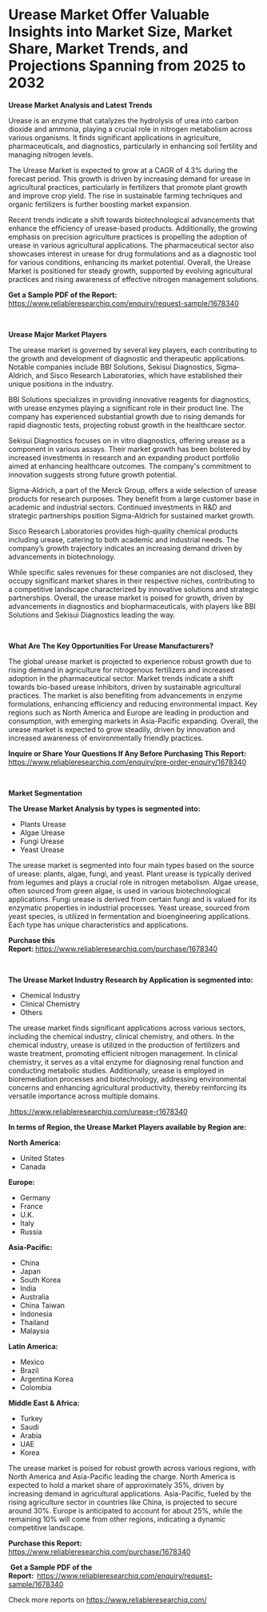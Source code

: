 <p><h1>Urease Market Offer Valuable Insights into Market Size, Market Share, Market Trends, and Projections Spanning from 2025 to 2032</h1></p><p><strong>Urease Market Analysis and Latest Trends</strong></p>
<p><p>Urease is an enzyme that catalyzes the hydrolysis of urea into carbon dioxide and ammonia, playing a crucial role in nitrogen metabolism across various organisms. It finds significant applications in agriculture, pharmaceuticals, and diagnostics, particularly in enhancing soil fertility and managing nitrogen levels.</p><p>The Urease Market is expected to grow at a CAGR of 4.3% during the forecast period. This growth is driven by increasing demand for urease in agricultural practices, particularly in fertilizers that promote plant growth and improve crop yield. The rise in sustainable farming techniques and organic fertilizers is further boosting market expansion.</p><p>Recent trends indicate a shift towards biotechnological advancements that enhance the efficiency of urease-based products. Additionally, the growing emphasis on precision agriculture practices is propelling the adoption of urease in various agricultural applications. The pharmaceutical sector also showcases interest in urease for drug formulations and as a diagnostic tool for various conditions, enhancing its market potential. Overall, the Urease Market is positioned for steady growth, supported by evolving agricultural practices and rising awareness of effective nitrogen management solutions.</p></p>
<p><strong>Get a Sample PDF of the Report:&nbsp;</strong> <a href="https://www.reliableresearchiq.com/enquiry/request-sample/1678340?utm_campaign=2580&utm_medium=2&utm_source=Github&utm_content=ia&utm_term=31032025&utm_id=urease">https://www.reliableresearchiq.com/enquiry/request-sample/1678340</a></p>
<p>&nbsp;</p>
<p><strong>Urease Major Market Players</strong></p>
<p><p>The urease market is governed by several key players, each contributing to the growth and development of diagnostic and therapeutic applications. Notable companies include BBI Solutions, Sekisui Diagnostics, Sigma-Aldrich, and Sisco Research Laboratories, which have established their unique positions in the industry.</p><p>BBI Solutions specializes in providing innovative reagents for diagnostics, with urease enzymes playing a significant role in their product line. The company has experienced substantial growth due to rising demands for rapid diagnostic tests, projecting robust growth in the healthcare sector.</p><p>Sekisui Diagnostics focuses on in vitro diagnostics, offering urease as a component in various assays. Their market growth has been bolstered by increased investments in research and an expanding product portfolio aimed at enhancing healthcare outcomes. The company's commitment to innovation suggests strong future growth potential.</p><p>Sigma-Aldrich, a part of the Merck Group, offers a wide selection of urease products for research purposes. They benefit from a large customer base in academic and industrial sectors. Continued investments in R&D and strategic partnerships position Sigma-Aldrich for sustained market growth.</p><p>Sisco Research Laboratories provides high-quality chemical products including urease, catering to both academic and industrial needs. The company’s growth trajectory indicates an increasing demand driven by advancements in biotechnology.</p><p>While specific sales revenues for these companies are not disclosed, they occupy significant market shares in their respective niches, contributing to a competitive landscape characterized by innovative solutions and strategic partnerships. Overall, the urease market is poised for growth, driven by advancements in diagnostics and biopharmaceuticals, with players like BBI Solutions and Sekisui Diagnostics leading the way.</p></p>
<p>&nbsp;</p>
<p><strong>What Are The Key Opportunities For Urease Manufacturers?</strong></p>
<p><p>The global urease market is projected to experience robust growth due to rising demand in agriculture for nitrogenous fertilizers and increased adoption in the pharmaceutical sector. Market trends indicate a shift towards bio-based urease inhibitors, driven by sustainable agricultural practices. The market is also benefiting from advancements in enzyme formulations, enhancing efficiency and reducing environmental impact. Key regions such as North America and Europe are leading in production and consumption, with emerging markets in Asia-Pacific expanding. Overall, the urease market is expected to grow steadily, driven by innovation and increased awareness of environmentally friendly practices.</p></p>
<p><strong>Inquire or Share Your Questions If Any Before Purchasing This Report:</strong> <a href="https://www.reliableresearchiq.com/enquiry/pre-order-enquiry/1678340?utm_campaign=2580&utm_medium=2&utm_source=Github&utm_content=ia&utm_term=31032025&utm_id=urease">https://www.reliableresearchiq.com/enquiry/pre-order-enquiry/1678340</a></p>
<p>&nbsp;</p>
<p><strong>Market Segmentation</strong></p>
<p><strong>The Urease Market Analysis by types is segmented into:</strong></p>
<p><ul><li>Plants Urease</li><li>Algae Urease</li><li>Fungi Urease</li><li>Yeast Urease</li></ul></p>
<p><p>The urease market is segmented into four main types based on the source of urease: plants, algae, fungi, and yeast. Plant urease is typically derived from legumes and plays a crucial role in nitrogen metabolism. Algae urease, often sourced from green algae, is used in various biotechnological applications. Fungi urease is derived from certain fungi and is valued for its enzymatic properties in industrial processes. Yeast urease, sourced from yeast species, is utilized in fermentation and bioengineering applications. Each type has unique characteristics and applications.</p></p>
<p><strong>Purchase this Report:&nbsp;</strong><a href="https://www.reliableresearchiq.com/purchase/1678340?utm_campaign=2580&utm_medium=2&utm_source=Github&utm_content=ia&utm_term=31032025&utm_id=urease">https://www.reliableresearchiq.com/purchase/1678340</a></p>
<p>&nbsp;</p>
<p><strong>The Urease Market Industry Research by Application is segmented into:</strong></p>
<p><ul><li>Chemical Industry</li><li>Clinical Chemistry</li><li>Others</li></ul></p>
<p><p>The urease market finds significant applications across various sectors, including the chemical industry, clinical chemistry, and others. In the chemical industry, urease is utilized in the production of fertilizers and waste treatment, promoting efficient nitrogen management. In clinical chemistry, it serves as a vital enzyme for diagnosing renal function and conducting metabolic studies. Additionally, urease is employed in bioremediation processes and biotechnology, addressing environmental concerns and enhancing agricultural productivity, thereby reinforcing its versatile importance across multiple domains.</p></p>
<p><a href="https://www.reliableresearchiq.com/urease-r1678340?utm_campaign=2580&utm_medium=2&utm_source=Github&utm_content=ia&utm_term=31032025&utm_id=urease">&nbsp;https://www.reliableresearchiq.com/urease-r1678340</a></p>
<p><strong>In terms of Region, the Urease Market Players available by Region are:</strong></p>
<p>
    <p> <strong> North America: </strong>
        <ul>
            <li>United States</li>
            <li>Canada</li>
        </ul>
        </p> 
    <p> <strong> Europe: </strong>
        <ul>
            <li>Germany</li>
            <li>France</li>
            <li>U.K.</li>
            <li>Italy</li>
            <li>Russia</li>
        </ul>
        </p> 
    <p> <strong> Asia-Pacific: </strong>
        <ul>
            <li>China</li>
            <li>Japan</li>
            <li>South Korea</li>
            <li>India</li>
            <li>Australia</li>
            <li>China Taiwan</li>
            <li>Indonesia</li>
            <li>Thailand</li>
            <li>Malaysia</li>
        </ul>
        </p> 
    <p> <strong> Latin America: </strong>
        <ul>
            <li>Mexico</li>
            <li>Brazil</li>
            <li>Argentina Korea</li>
            <li>Colombia</li>
        </ul>
        </p> 
    <p> <strong> Middle East & Africa: </strong>
        <ul>
            <li>Turkey</li>
            <li>Saudi</li>
            <li>Arabia</li>
            <li>UAE</li>
            <li>Korea</li>
        </ul>
    </p>
    </p>
<p><p>The urease market is poised for robust growth across various regions, with North America and Asia-Pacific leading the charge. North America is expected to hold a market share of approximately 35%, driven by increasing demand in agricultural applications. Asia-Pacific, fueled by the rising agriculture sector in countries like China, is projected to secure around 30%. Europe is anticipated to account for about 25%, while the remaining 10% will come from other regions, indicating a dynamic competitive landscape.</p></p>
<p><strong>Purchase this Report: </strong><a href="https://www.reliableresearchiq.com/purchase/1678340?utm_campaign=2580&utm_medium=2&utm_source=Github&utm_content=ia&utm_term=31032025&utm_id=urease">https://www.reliableresearchiq.com/purchase/1678340</a></p>
<p>&nbsp;<strong>Get a Sample PDF of the Report:&nbsp;&nbsp;</strong><a href="https://www.reliableresearchiq.com/enquiry/request-sample/1678340?utm_campaign=2580&utm_medium=2&utm_source=Github&utm_content=ia&utm_term=31032025&utm_id=urease">https://www.reliableresearchiq.com/enquiry/request-sample/1678340</a></p>
<p><strong></strong></p>
<p>Check more reports on <a href="https://www.reliableresearchiq.com/?utm_campaign=2580&utm_medium=2&utm_source=Github&utm_content=ia&utm_term=31032025&utm_id=urease">https://www.reliableresearchiq.com/</a></p>